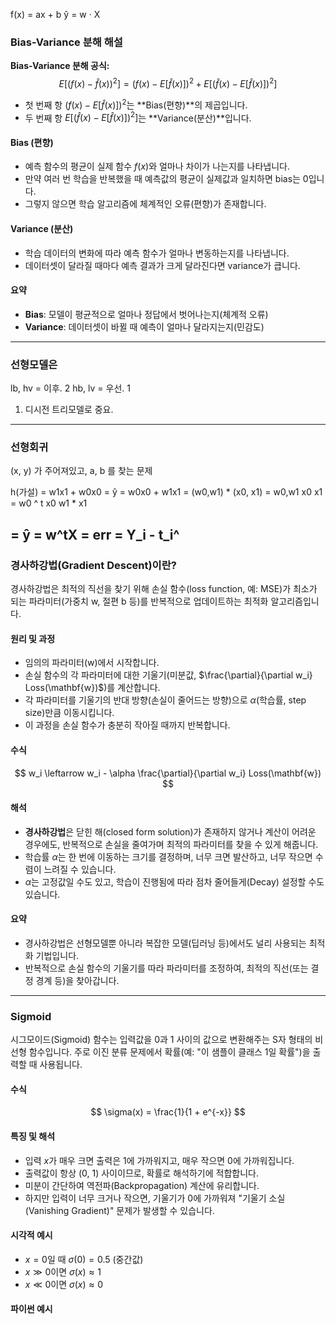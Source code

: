 
f(x) = ax + b
ŷ = w · X

### Bias-Variance 분해 해설

**Bias-Variance 분해 공식:**
$$
E\left[(f(x) - \hat{f}(x))^2\right] = (f(x) - E[\hat{f}(x)])^2 + E\left[(\hat{f}(x) - E[\hat{f}(x)])^2\right]
$$

- 첫 번째 항 $(f(x) - E[\hat{f}(x)])^2$는 **Bias(편향)**의 제곱입니다.
- 두 번째 항 $E\left[(\hat{f}(x) - E[\hat{f}(x)])^2\right]$는 **Variance(분산)**입니다.

#### Bias (편향)
- 예측 함수의 평균이 실제 함수 $f(x)$와 얼마나 차이가 나는지를 나타냅니다.
- 만약 여러 번 학습을 반복했을 때 예측값의 평균이 실제값과 일치하면 bias는 0입니다.
- 그렇지 않으면 학습 알고리즘에 체계적인 오류(편향)가 존재합니다.

#### Variance (분산)
- 학습 데이터의 변화에 따라 예측 함수가 얼마나 변동하는지를 나타냅니다.
- 데이터셋이 달라질 때마다 예측 결과가 크게 달라진다면 variance가 큽니다.

#### 요약
- **Bias**: 모델이 평균적으로 얼마나 정답에서 벗어나는지(체계적 오류)
- **Variance**: 데이터셋이 바뀔 때 예측이 얼마나 달라지는지(민감도)

---
### 선형모델은
lb, hv = 이후. 2
hb, lv = 우선. 1
1. 디시전 트리모델로 중요.
---
### 선형회귀

(x, y) 가 주어져있고, a, b 를 찾는 문제

h(가설) = w1x1 + w0x0 = ŷ
 = w0x0 + w1x1
 = (w0,w1) * (x0, x1)
 = w0,w1    x0
            x1
 =   w0 ^ t    x0 
     w1      * x1

 = ŷ = w^tX
= err = Y_i - t_i^
---

### 경사하강법(Gradient Descent)이란?

경사하강법은 최적의 직선을 찾기 위해 손실 함수(loss function, 예: MSE)가 최소가 되는 파라미터(가중치 w, 절편 b 등)를 반복적으로 업데이트하는 최적화 알고리즘입니다.

#### 원리 및 과정
- 임의의 파라미터(w)에서 시작합니다.
- 손실 함수의 각 파라미터에 대한 기울기(미분값, $\frac{\partial}{\partial w_i} Loss(\mathbf{w})$)를 계산합니다.
- 각 파라미터를 기울기의 반대 방향(손실이 줄어드는 방향)으로 $\alpha$(학습률, step size)만큼 이동시킵니다.
- 이 과정을 손실 함수가 충분히 작아질 때까지 반복합니다.

#### 수식
$$
w_i \leftarrow w_i - \alpha \frac{\partial}{\partial w_i} Loss(\mathbf{w})
$$

#### 해석
- **경사하강법**은 닫힌 해(closed form solution)가 존재하지 않거나 계산이 어려운 경우에도, 반복적으로 손실을 줄여가며 최적의 파라미터를 찾을 수 있게 해줍니다.
- 학습률 $\alpha$는 한 번에 이동하는 크기를 결정하며, 너무 크면 발산하고, 너무 작으면 수렴이 느려질 수 있습니다.
- $\alpha$는 고정값일 수도 있고, 학습이 진행됨에 따라 점차 줄어들게(Decay) 설정할 수도 있습니다.

#### 요약
- 경사하강법은 선형모델뿐 아니라 복잡한 모델(딥러닝 등)에서도 널리 사용되는 최적화 기법입니다.
- 반복적으로 손실 함수의 기울기를 따라 파라미터를 조정하여, 최적의 직선(또는 결정 경계 등)을 찾아갑니다.
---
### Sigmoid
시그모이드(Sigmoid) 함수는 입력값을 0과 1 사이의 값으로 변환해주는 S자 형태의 비선형 함수입니다. 주로 이진 분류 문제에서 확률(예: "이 샘플이 클래스 1일 확률")을 출력할 때 사용됩니다.

#### 수식
$$
\sigma(x) = \frac{1}{1 + e^{-x}}
$$

#### 특징 및 해석
- 입력 $x$가 매우 크면 출력은 1에 가까워지고, 매우 작으면 0에 가까워집니다.
- 출력값이 항상 (0, 1) 사이이므로, 확률로 해석하기에 적합합니다.
- 미분이 간단하여 역전파(Backpropagation) 계산에 유리합니다.
- 하지만 입력이 너무 크거나 작으면, 기울기가 0에 가까워져 "기울기 소실(Vanishing Gradient)" 문제가 발생할 수 있습니다.

#### 시각적 예시
- $x=0$일 때 $\sigma(0)=0.5$ (중간값)
- $x \gg 0$이면 $\sigma(x) \approx 1$
- $x \ll 0$이면 $\sigma(x) \approx 0$

#### 파이썬 예시





